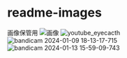 # readme-images
画像保管用
![画像](https://github.com/naomina1201/readme-images/assets/145886100/64a4c542-0982-4f94-83a1-59ed2c79eb47)
![youtube_eyecacth](https://github.com/naomina1201/readme-images/assets/145886100/055422e6-92a1-4633-a7f0-67c333ae11f2)
![bandicam 2024-01-09 18-13-17-715](https://github.com/naomina121/readme-images/assets/145886100/8787d9ed-a93d-47a7-acfe-bafb442da5e8)
![bandicam 2024-01-13 15-59-09-743](https://github.com/naomina121/readme-images/assets/145886100/321acce0-66b7-4576-9309-8dc6364929c3)
